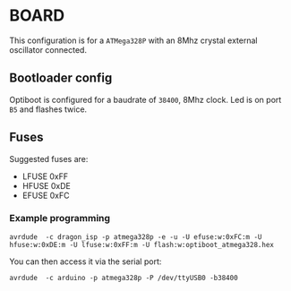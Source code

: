 # BOARD
This configuration is for a `ATMega328P` with an 8Mhz crystal external oscillator connected.

## Bootloader config
Optiboot is configured for a baudrate of `38400`, 8Mhz clock.
Led is on port `B5` and flashes twice.

## Fuses
Suggested fuses are:

- LFUSE 0xFF
- HFUSE 0xDE
- EFUSE 0xFC

### Example programming
```
avrdude  -c dragon_isp -p atmega328p -e -u -U efuse:w:0xFC:m -U hfuse:w:0xDE:m -U lfuse:w:0xFF:m -U flash:w:optiboot_atmega328.hex
```

You can then access it via the serial port:
```
avrdude  -c arduino -p atmega328p -P /dev/ttyUSB0 -b38400
```

